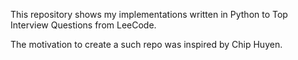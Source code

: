 This repository shows my implementations written in Python to Top Interview Questions from LeeCode.

The motivation to create a such repo was inspired by Chip Huyen.
